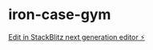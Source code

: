# iron-case-gym

[Edit in StackBlitz next generation editor ⚡️](https://stackblitz.com/~/github.com/kishor-gif/iron-case-gym)